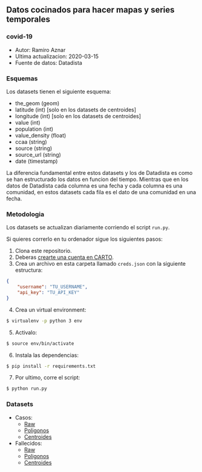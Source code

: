 ## Datos cocinados para hacer mapas y series temporales
### covid-19

* Autor: Ramiro Aznar
* Ultima actualizacion: 2020-03-15
* Fuente de datos: Datadista

### Esquemas

Los datasets tienen el siguiente esquema:
* the_geom (geom)
* latitude (int) [solo en los datasets de centroides]
* longitude (int) [solo en los datasets de centroides]
* value (int)
* population (int)
* value_density (float)
* ccaa (string)
* source (string)
* source_url (string)
* date (timestamp)

La diferencia fundamental entre estos datasets y los de Datadista es como se han estructurado los datos en funcion del tiempo. Mientras que en los datos de Datadista cada columna es una fecha y cada columna es una comunidad, en estos datasets cada fila es el dato de una comunidad en una fecha. 

### Metodologia

Los datasets se actualizan diariamente corriendo el script `run.py`. 

Si quieres correrlo en tu ordenador sigue los siguientes pasos:
1. Clona este repositorio.
2. Deberas [crearte una cuenta en CARTO](www.carto.com/signup).
3. Crea un archivo en esta carpeta llamado `creds.json` con la siguiente estructura:

```json
{
    "username": "TU_USERNAME",
    "api_key": "TU_API_KEY"
}
```

4. Crea un virtual environment:

```bash
$ virtualenv -p python 3 env
```

5. Activalo:

```bash
$ source env/bin/activate
```

6. Instala las dependencias:

```bash
$ pip install -r requirements.txt
```

7. Por ultimo, corre el script:

```bash
$ python run.py
```

### Datasets

* Casos:
    * [Raw](https://ramiroaznar.carto.com/dataset/casos)
    * [Poligonos](https://ramiroaznar.carto.com/dataset/unnested_casos)
    * [Centroides](https://ramiroaznar.carto.com/dataset/centroids_casos)
* Fallecidos:
    * [Raw](https://ramiroaznar.carto.com/dataset/fallecidos)
    * [Poligonos](https://ramiroaznar.carto.com/dataset/unnested_fallecidos)
    * [Centroides](https://ramiroaznar.carto.com/dataset/centroids_fallecidos)
